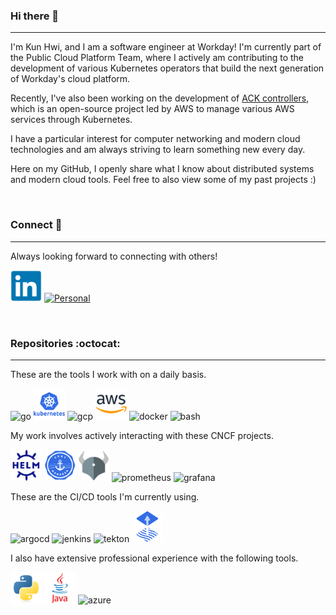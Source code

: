 ### Hi there 👋
-----

I'm Kun Hwi, and I am a software engineer at Workday! I'm currently part of the Public Cloud Platform Team, where I actively am contributing to the development of various Kubernetes operators that build the next generation of Workday's cloud platform.

Recently, I've also been working on the development of [ACK controllers](https://github.com/aws-controllers-k8s), which is an open-source project led by AWS to manage various AWS services through Kubernetes.

I have a particular interest for computer networking and modern cloud technologies and am always striving to learn something new every day.

Here on my GitHub, I openly share what I know about distributed systems and modern cloud tools. Feel free to also view some of my past projects :)

<br />

### Connect 🔌
-----

Always looking forward to connecting with others! 

<p align="left">
<a href="https://www.linkedin.com/in/kunhwiko">
<img src="https://raw.githubusercontent.com/devicons/devicon/master/icons/linkedin/linkedin-original.svg" alt="LinkedIn" width="50" height="50"></a>
<a href="https://www.kunhwiko.com">
<img src="https://cdn-icons-png.flaticon.com/512/4116/4116406.png" alt="Personal" width="50" height="50">
</a></p>

<br />

### Repositories :octocat:
-----
These are the tools I work with on a daily basis.

<p align="left">
<img src="https://cdn.jsdelivr.net/gh/devicons/devicon/icons/go/go-original-wordmark.svg" alt="go" width="50" height="50"/>
<img src="https://raw.githubusercontent.com/devicons/devicon/master/icons/kubernetes/kubernetes-plain-wordmark.svg" alt="kubernetes" width="50" height="50"/>
<img src="https://cdn.jsdelivr.net/gh/devicons/devicon/icons/googlecloud/googlecloud-original-wordmark.svg" alt="gcp" width="50" height="50"/>
<img src="https://raw.githubusercontent.com/devicons/devicon/master/icons/amazonwebservices/amazonwebservices-original-wordmark.svg" alt="aws" "width="50" height="50"/>
<img src="https://cdn.jsdelivr.net/gh/devicons/devicon/icons/docker/docker-original-wordmark.svg" alt="docker" width="50" height="50"/>                                                                                                                                  
<img src="https://cdn.jsdelivr.net/gh/devicons/devicon/icons/bash/bash-original.svg" alt="bash" width="50" height="50"/>
</p>

My work involves actively interacting with these CNCF projects.

<img src="https://github.com/cncf/artwork/blob/main/projects/helm/icon/color/helm-icon-color.svg" alt="helm" width="50" height="50"/>
<img src="https://github.com/cncf/artwork/blob/main/projects/cert-manager/icon/color/cert-manager-icon-color.svg" alt="cert-manager" width="50" height="50"/>
<img src="https://github.com/cncf/artwork/blob/main/projects/opa/icon/color/opa-icon-color.svg" alt="opa" width="50" height="50"/>
<img src="https://cdn.jsdelivr.net/gh/devicons/devicon/icons/prometheus/prometheus-original-wordmark.svg" alt="prometheus" width="50" height="50"/>
<img src="https://cdn.jsdelivr.net/gh/devicons/devicon/icons/grafana/grafana-original-wordmark.svg" alt="grafana" width="50" height="50"/> 

These are the CI/CD tools I'm currently using.

<p align="left">
<img src="https://cdn.jsdelivr.net/gh/devicons/devicon@latest/icons/argocd/argocd-original-wordmark.svg" alt="argocd" width="50" height="50" />      
<img src="https://cdn.jsdelivr.net/gh/devicons/devicon/icons/jenkins/jenkins-original.svg" alt="jenkins" width="50" height="50"/>
<img src="https://avatars.githubusercontent.com/u/47602533?s=280&v=4" alt="tekton" width="50" height="50"/>  
<img src="https://github.com/cncf/artwork/blob/main/projects/flux/icon/color/flux-icon-color.svg" alt="flux" width="50" height="50"/> 
</p>                                                                                                                      

I also have extensive professional experience with the following tools.

<p align="left">
<img src="https://raw.githubusercontent.com/devicons/devicon/master/icons/python/python-original.svg" alt="python" "width="50" height="50"/>
<img src="https://raw.githubusercontent.com/devicons/devicon/master/icons/java/java-original-wordmark.svg" alt="java" width="50" height="50"/>         
<img src="https://cdn.jsdelivr.net/gh/devicons/devicon/icons/azure/azure-original-wordmark.svg" alt="azure" "width="50" height="50"/>
</p>
